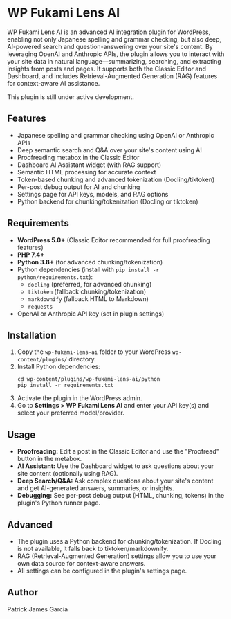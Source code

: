 # WP Fukami Lens AI

WP Fukami Lens AI is an advanced AI integration plugin for WordPress, enabling not only Japanese spelling and grammar checking, but also deep, AI-powered search and question-answering over your site's content. By leveraging OpenAI and Anthropic APIs, the plugin allows you to interact with your site data in natural language—summarizing, searching, and extracting insights from posts and pages. It supports both the Classic Editor and Dashboard, and includes Retrieval-Augmented Generation (RAG) features for context-aware AI assistance. 

This plugin is still under active development. 

## Features
- Japanese spelling and grammar checking using OpenAI or Anthropic APIs
- Deep semantic search and Q&A over your site's content using AI
- Proofreading metabox in the Classic Editor
- Dashboard AI Assistant widget (with RAG support)
- Semantic HTML processing for accurate context
- Token-based chunking and advanced tokenization (Docling/tiktoken)
- Per-post debug output for AI and chunking
- Settings page for API keys, models, and RAG options
- Python backend for chunking/tokenization (Docling or tiktoken)

## Requirements
- **WordPress 5.0+** (Classic Editor recommended for full proofreading features)
- **PHP 7.4+**
- **Python 3.8+** (for advanced chunking/tokenization)
- Python dependencies (install with `pip install -r python/requirements.txt`):
  - `docling` (preferred, for advanced chunking)
  - `tiktoken` (fallback chunking/tokenization)
  - `markdownify` (fallback HTML to Markdown)
  - `requests`
- OpenAI or Anthropic API key (set in plugin settings)

## Installation
1. Copy the `wp-fukami-lens-ai` folder to your WordPress `wp-content/plugins/` directory.
2. Install Python dependencies:
   ```
   cd wp-content/plugins/wp-fukami-lens-ai/python
   pip install -r requirements.txt
   ```
3. Activate the plugin in the WordPress admin.
4. Go to **Settings > WP Fukami Lens AI** and enter your API key(s) and select your preferred model/provider.

## Usage
- **Proofreading:** Edit a post in the Classic Editor and use the "Proofread" button in the metabox.
- **AI Assistant:** Use the Dashboard widget to ask questions about your site content (optionally using RAG).
- **Deep Search/Q&A:** Ask complex questions about your site's content and get AI-generated answers, summaries, or insights.
- **Debugging:** See per-post debug output (HTML, chunking, tokens) in the plugin's Python runner page.

## Advanced
- The plugin uses a Python backend for chunking/tokenization. If Docling is not available, it falls back to tiktoken/markdownify.
- RAG (Retrieval-Augmented Generation) settings allow you to use your own data source for context-aware answers.
- All settings can be configured in the plugin's settings page.

## Author
Patrick James Garcia 